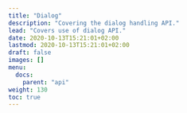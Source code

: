 ```yaml
---
title: "Dialog"
description: "Covering the dialog handling API."
lead: "Covers use of dialog API."
date: 2020-10-13T15:21:01+02:00
lastmod: 2020-10-13T15:21:01+02:00
draft: false
images: []
menu: 
  docs:
    parent: "api"
weight: 130
toc: true
---
```

